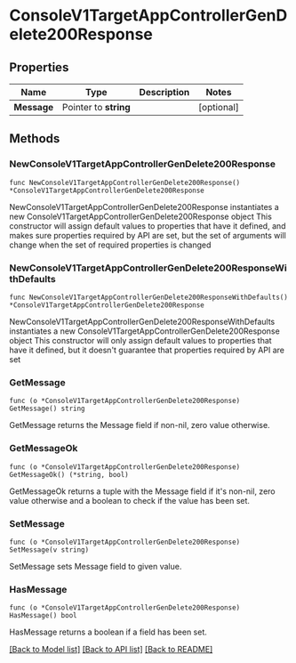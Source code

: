 # ConsoleV1TargetAppControllerGenDelete200Response

## Properties

Name | Type | Description | Notes
------------ | ------------- | ------------- | -------------
**Message** | Pointer to **string** |  | [optional] 

## Methods

### NewConsoleV1TargetAppControllerGenDelete200Response

`func NewConsoleV1TargetAppControllerGenDelete200Response() *ConsoleV1TargetAppControllerGenDelete200Response`

NewConsoleV1TargetAppControllerGenDelete200Response instantiates a new ConsoleV1TargetAppControllerGenDelete200Response object
This constructor will assign default values to properties that have it defined,
and makes sure properties required by API are set, but the set of arguments
will change when the set of required properties is changed

### NewConsoleV1TargetAppControllerGenDelete200ResponseWithDefaults

`func NewConsoleV1TargetAppControllerGenDelete200ResponseWithDefaults() *ConsoleV1TargetAppControllerGenDelete200Response`

NewConsoleV1TargetAppControllerGenDelete200ResponseWithDefaults instantiates a new ConsoleV1TargetAppControllerGenDelete200Response object
This constructor will only assign default values to properties that have it defined,
but it doesn't guarantee that properties required by API are set

### GetMessage

`func (o *ConsoleV1TargetAppControllerGenDelete200Response) GetMessage() string`

GetMessage returns the Message field if non-nil, zero value otherwise.

### GetMessageOk

`func (o *ConsoleV1TargetAppControllerGenDelete200Response) GetMessageOk() (*string, bool)`

GetMessageOk returns a tuple with the Message field if it's non-nil, zero value otherwise
and a boolean to check if the value has been set.

### SetMessage

`func (o *ConsoleV1TargetAppControllerGenDelete200Response) SetMessage(v string)`

SetMessage sets Message field to given value.

### HasMessage

`func (o *ConsoleV1TargetAppControllerGenDelete200Response) HasMessage() bool`

HasMessage returns a boolean if a field has been set.


[[Back to Model list]](../README.md#documentation-for-models) [[Back to API list]](../README.md#documentation-for-api-endpoints) [[Back to README]](../README.md)


